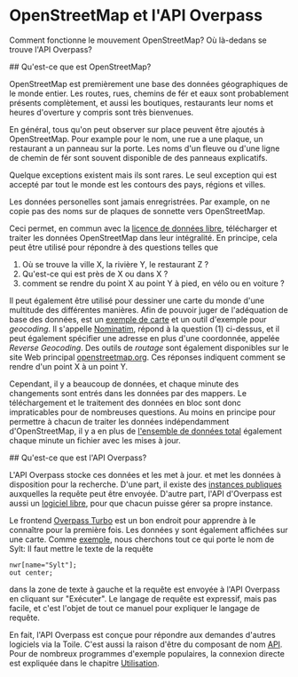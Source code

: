OpenStreetMap et l'API Overpass
===============================

Comment fonctionne le mouvement OpenStreetMap?
Où là-dedans se trouve l'API Overpass?

<a name="osm"/>
## Qu'est-ce que est OpenStreetMap?

OpenStreetMap est premièrement une base des données géographiques de le monde entier.
Les routes, rues, chemins de fér et eaux sont probablement présents complètement,
et aussi les boutiques, restaurants leur noms et heures d'overture y compris sont très bienvenues.

En général, tous qu'on peut observer sur place peuvent être ajoutés à OpenStreetMap.
Pour example pour le nom, une rue a une plaque, un restaurant a un panneau sur la porte.
Les noms d'un fleuve ou d'une ligne de chemin de fér sont souvent disponible de des panneaus explicatifs.

Quelque exceptions existent mais ils sont rares.
Le seul exception qui est accepté par tout le monde est les contours des pays, régions et villes.

Les données personelles sont jamais enregristrées.
Par example, on ne copie pas des noms sur de plaques de sonnette vers OpenStreetMap.

Ceci permet, en commun avec la [licence de données libre](https://wiki.osmfoundation.org/wiki/Licence),
télécharger et traiter les données OpenStreetMap dans leur intégralité.
En principe, cela peut être utilisé pour répondre à des questions telles que

1. Où se trouve la ville X, la rivière Y, le restaurant Z ?
1. Qu'est-ce qui est près de X ou dans X ?
1. comment se rendre du point X au point Y à pied, en vélo ou en voiture ?

Il peut également être utilisé pour dessiner une carte du monde d'une multitude des différentes manières.
Afin de pouvoir juger de l'adéquation de base des données,
est un [exemple de carte](https://openstreetmap.org) et un outil d'exemple pour _geocoding_.
Il s'appelle [Nominatim](https://wiki.openstreetmap.org/wiki/Nominatim), répond à la question (1) ci-dessus,
et il peut également spécifier une adresse en plus d'une coordonnée, appelée _Reverse Geocoding_.
Des outils de _routage_ sont également disponibles sur le site Web principal [openstreetmap.org](https://openstreetmap.org/).
Ces réponses indiquent comment se rendre d'un point X à un point Y.

Cependant, il y a beaucoup de données,
et chaque minute des changements sont entrés dans les données par des mappers.
Le téléchargement et le traitement des données en bloc sont donc impraticables pour de nombreuses questions.
Au moins en principe pour permettre à chacun de traiter les données indépendamment d'OpenStreetMap,
il y a en plus de [l'ensemble de données total](https://planet.openstreetmap.org/) également chaque minute un fichier avec les mises à jour.

<a name="overpass"/>
## Qu'est-ce que est l'API Overpass?

L'API Overpass stocke ces données et les met à jour.
et met les données à disposition pour la recherche.
D'une part, il existe des [instances publiques](https://wiki.openstreetmap.org/wiki/Overpass_API#Public_Overpass_API_instances) auxquelles la requête peut être envoyée.
D'autre part, l'API d'Overpass est aussi un [logiciel libre](https://github.com/drolbr/Overpass-API),
pour que chacun puisse gérer sa propre instance.

Le frontend [Overpass Turbo](https://overpass-turbo.eu) est un bon endroit pour apprendre à le connaître pour la première fois.
Les données y sont également affichées sur une carte.
Comme [exemple](https://overpass-turbo.eu/?lat=0.0&lon=0.0&zoom=2&Q=nwr%5Bname%3D%22Sylt%22%5D%3B%0Aout%20center%3B), nous cherchons tout ce qui porte le nom de Sylt:
Il faut mettre le texte de la requête

    nwr[name="Sylt"];
    out center;

dans la zone de texte à gauche et la requête est envoyée à l'API Overpass en cliquant sur "Exécuter".
Le langage de requête est expressif, mais pas facile,
et c'est l'objet de tout ce manuel pour expliquer le langage de requête.

En fait, l'API Overpass est conçue
pour répondre aux demandes d'autres logiciels via la Toile.
C'est aussi la raison d'être du composant de nom [API](https://fr.wikipedia.org/wiki/Interface_de_programmation).
Pour de nombreux programmes d'exemple populaires, la connexion directe est expliquée dans le chapitre [Utilisation](../targets/index.md).

<!-- Traduit avec www.DeepL.com/Translator, partiellement redigé -->
